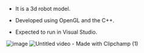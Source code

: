 - It is a 3d robot model. 

- Developed using OpenGL and the C++.
  
- Expected to run in Visual Studio.

![image](https://github.com/user-attachments/assets/436feefd-f068-4487-b557-09d7a81b5cf7)
![Untitled video - Made with Clipchamp (1)](https://github.com/user-attachments/assets/c9dcc23f-886a-4b59-b904-9eeefd47cfe7)
